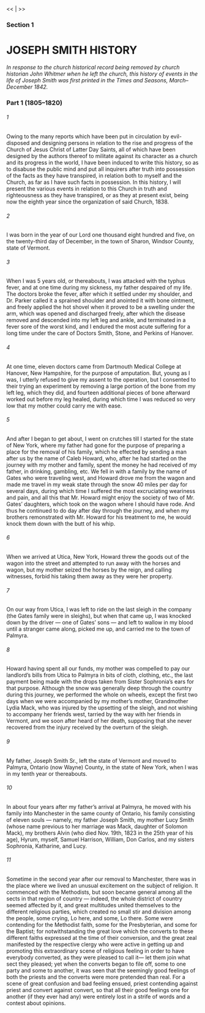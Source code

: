 <<   |   >>

### Section 1
# JOSEPH SMITH HISTORY

*In response to the church historical record being removed by church historian John Whitmer when he left the church, this history of events in the life of Joseph Smith was first printed in the *Times and Seasons*, March–December 1842.*

### Part 1 (1805–1820)
###### 1
Owing to the many reports which have been put in circulation by evil-disposed and designing persons in relation to the rise and progress of the Church of Jesus Christ of Latter Day Saints, all of which have been designed by the authors thereof to militate against its character as a church and its progress in the world, I have been induced to write this history, so as to disabuse the public mind and put all inquirers after truth into possession of the facts as they have transpired, in relation both to myself and the Church, as far as I have such facts in possession. In this history, I will present the various events in relation to this Church in truth and righteousness as they have transpired, or as they at present exist, being now the eighth year since the organization of said Church, 1838.

###### 2
I was born in the year of our Lord one thousand eight hundred and five, on the twenty-third day of December, in the town of Sharon, Windsor County, state of Vermont.

###### 3
When I was 5 years old, or thereabouts, I was attacked with the typhus fever, and at one time during my sickness, my father despaired of my life. The doctors broke the fever, after which it settled under my shoulder, and Dr. Parker called it a sprained shoulder and anointed it with bone ointment, and freely applied the hot shovel when it proved to be a swelling under the arm, which was opened and discharged freely, after which the disease removed and descended into my left leg and ankle, and terminated in a fever sore of the worst kind, and I endured the most acute suffering for a long time under the care of Doctors Smith, Stone, and Perkins of Hanover.

###### 4
At one time, eleven doctors came from Dartmouth Medical College at Hanover, New Hampshire, for the purpose of amputation. But, young as I was, I utterly refused to give my assent to the operation, but I consented to their trying an experiment by removing a large portion of the bone from my left leg, which they did, and fourteen additional pieces of bone afterward worked out before my leg healed, during which time I was reduced so very low that my mother could carry me with ease.

###### 5
And after I began to get about, I went on crutches till I started for the state of New York, where my father had gone for the purpose of preparing a place for the removal of his family, which he effected by sending a man after us by the name of Caleb Howard, who, after he had started on the journey with my mother and family, spent the money he had received of my father, in drinking, gambling, etc. We fell in with a family by the name of Gates who were traveling west, and Howard drove me from the wagon and made me travel in my weak state through the snow 40 miles per day for several days, during which time I suffered the most excruciating weariness and pain, and all this that Mr. Howard might enjoy the society of two of Mr. Gates’ daughters, which took on the wagon where I should have rode. And thus he continued to do day after day through the journey, and when my brothers remonstrated with Mr. Howard for his treatment to me, he would knock them down with the butt of his whip.

###### 6
When we arrived at Utica, New York, Howard threw the goods out of the wagon into the street and attempted to run away with the horses and wagon, but my mother seized the horses by the reign, and calling witnesses, forbid his taking them away as they were her property.

###### 7
On our way from Utica, I was left to ride on the last sleigh in the company (the Gates family were in sleighs), but when that came up, I was knocked down by the driver — one of Gates’ sons — and left to wallow in my blood until a stranger came along, picked me up, and carried me to the town of Palmyra.

###### 8
Howard having spent all our funds, my mother was compelled to pay our landlord’s bills from Utica to Palmyra in bits of cloth, clothing, etc., the last payment being made with the drops taken from Sister Sophronia’s ears for that purpose. Although the snow was generally deep through the country during this journey, we performed the whole on wheels, except the first two days when we were accompanied by my mother’s mother, Grandmother Lydia Mack, who was injured by the upsetting of the sleigh, and not wishing to accompany her friends west, tarried by the way with her friends in Vermont, and we soon after heard of her death, supposing that she never recovered from the injury received by the overturn of the sleigh.

###### 9
My father, Joseph Smith Sr., left the state of Vermont and moved to Palmyra, Ontario (now Wayne) County, in the state of New York, when I was in my tenth year or thereabouts.

###### 10
In about four years after my father’s arrival at Palmyra, he moved with his family into Manchester in the same county of Ontario, his family consisting of eleven souls — namely, my father Joseph Smith, my mother Lucy Smith (whose name previous to her marriage was Mack, daughter of Solomon Mack), my brothers Alvin (who died Nov. 19th, 1823 in the 25th year of his age), Hyrum, myself, Samuel Harrison, William, Don Carlos, and my sisters Sophronia, Katharine, and Lucy.

###### 11
Sometime in the second year after our removal to Manchester, there was in the place where we lived an unusual excitement on the subject of religion. It commenced with the Methodists, but soon became general among all the sects in that region of country — indeed, the whole district of country seemed affected by it, and great multitudes united themselves to the different religious parties, which created no small stir and division among the people, some crying, Lo here, and some, Lo there. Some were contending for the Methodist faith, some for the Presbyterian, and some for the Baptist; for notwithstanding the great love which the converts to these different faiths expressed at the time of their conversion, and the great zeal manifested by the respective clergy who were active in getting up and promoting this extraordinary scene of religious feeling in order to have everybody converted, as they were pleased to call it— let them join what sect they pleased; yet when the converts began to file off, some to one party and some to another, it was seen that the seemingly good feelings of both the priests and the converts were more pretended than real. For a scene of great confusion and bad feeling ensued, priest contending against priest and convert against convert, so that all their good feelings one for another (if they ever had any) were entirely lost in a strife of words and a contest about opinions.